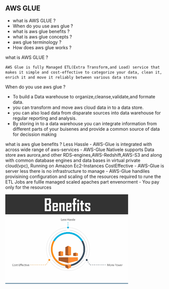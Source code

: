 ## AWS GLUE
- what is AWS GLUE ?
- When do you use aws glue  ?
- what is aws glue benefits ?
- what is aws glue concepts ?
- aws glue terminology ?
- How does aws glue works ?

what is AWS GLUE ?
```
AWS Glue is fully Managed ETL(Extra Transform,and Load) service that makes it simple and cost-effective to categorize your data, clean it, enrich it and move it reliably between various data stores
```
When do you use aws glue  ?

- To build a Data warehouse to organize,cleanse,validate,and formate data. 
- you can transform and move aws cloud data in to a data store.
- you can also load data from disparate sources into data warehouse for regular reporting and analysis.
- By storing in to a data warehouse you can integrate information from different parts of your buisenes and provide a common source of data for decission making 

what is aws glue benefits ?
Less Hassle
    - AWS-Glue is integrated with across wide range of aws-services 
    - AWS-Glue Nativele supports Data store aws aurora,and other RDS-engines,AWS-Redshift,AWS-S3 and along with common database engines and data bases in virtual private cloud(vpc), Running on Amazon Ec2-Instances
CostEffective
    - AWS-Glue is server less there is no infrastructure to manage
    - AWS-Glue handiles provisining configuration and scaling of the resources required to rune the ETL Jobs are fullle managed scaled apaches part envenorment
    - You pay only for the resources

![](2022-08-17-11-09-49.png)



